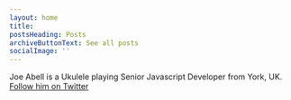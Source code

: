 ```yaml
---
layout: home
title:
postsHeading: Posts
archiveButtonText: See all posts
socialImage: ''
---
```

Joe Abell is a Ukulele playing Senior Javascript Developer from York, UK.
[Follow him on Twitter](https://twitter.com/gerbilsinspace)
